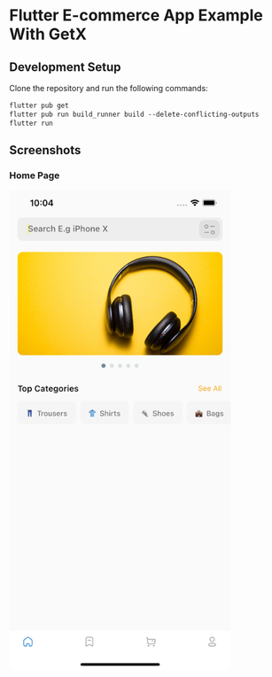 # Flutter E-commerce App Example With GetX

## Development Setup
Clone the repository and run the following commands:
```
flutter pub get
flutter pub run build_runner build --delete-conflicting-outputs
flutter run
```

## Screenshots

### Home Page
<img src="assets/screenshots/home-page.png" width="400px" />

